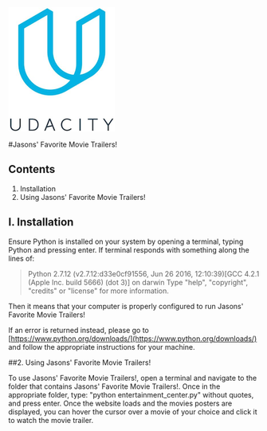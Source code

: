 ![Udacity Logo](/img/Udacity_200.png)

#Jasons' Favorite Movie Trailers!

## Contents
1.    Installation
2.   Using Jasons' Favorite Movie Trailers!

## I.    Installation

Ensure Python is installed on your system by opening a terminal, typing Python
and pressing enter.  If terminal responds with something along the lines of:

>Python 2.7.12 (v2.7.12:d33e0cf91556, Jun 26 2016, 12:10:39)[GCC 4.2.1 (Apple Inc. build 5666) (dot 3)] on darwin Type "help", "copyright", "credits" or "license" for more information.

Then it means that your computer is properly configured to run Jasons' Favorite Movie Trailers!

If an error is returned instead, please go to [https://www.python.org/downloads/](https://www.python.org/downloads/)
and follow the appropriate instructions for your machine.

##2.   Using Jasons' Favorite Movie Trailers!

To use Jasons' Favorite Movie Trailers!, open a terminal and navigate to the folder
that contains Jasons' Favorite Movie Trailers!.  Once in the appropriate folder, type:
"python entertainment_center.py" without quotes, and press enter. Once the website loads
and the movies posters are displayed, you can hover the cursor over a movie of your
choice and click it to watch the movie trailer.
